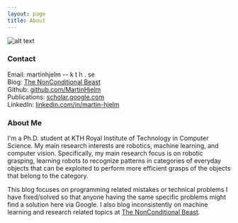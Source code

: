 ```yaml
---
layout: page
title: About
---
```


![alt text](../me.png "Logo Title Text 1")

### Contact
Email: martinhjelm -- k t h . se  
Blog: [The NonConditional Beast](http://nonconditional.com)  
Github: [github.com/MartinHjelm](https://github.com/MartinHjelm)  
Publications: [scholar.google.com](https://scholar.google.com.co/citations?user=qdUckccAAAAJ&hl=en)  
LinkedIn: [linkedin.com/in/martin-hjelm](https://www.linkedin.com/in/martin-hjelm)

### About Me
I'm a Ph.D. student at KTH Royal Institute of Technology in Computer Science. My main research interests are robotics, machine learning, and computer vision. Specifically, my main research focus is on robotic grasping, learning robots to recognize patterns in categories of everyday objects that can be exploited to perform more efficient grasps of the objects that belong to the category.

This blog focuses on programming related mistakes or technical problems I have fixed/solved so that anyone having the same specific problems might find a solution here via Google. I also blog inconsistently on machine learning and research related topics at [The NonConditional Beast](http://nonconditional.com).
